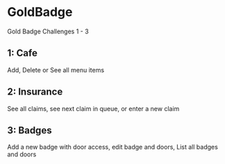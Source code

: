 # GoldBadge
 
 Gold Badge Challenges 1 - 3
 
 ## 1: Cafe
 Add, Delete or See all menu items
 
 ## 2: Insurance
 See all claims, see next claim in queue, or enter a new claim
 
 ## 3: Badges
 Add a new badge with door access, edit badge and doors, List all badges and doors
